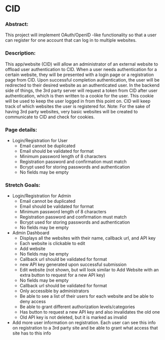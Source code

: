 # CID

### Abstract:

This project will implement OAuth/OpenID -like functionality so that a user can register for one account that can log in to multiple websites.

### Description:

This app/website (CID) will allow an administrator of an external website to offload user authentication to CID. When a user needs authentication for a certain website, they will be presented with a login page or a registration page from CID. Upon successful completion authentication, the user will be redirected to their desired website as an authenticated user. In the backend side of things, the 3rd party server will request a token from CID after user authentication, which is then written to a cookie for the user. This cookie will be used to keep the user logged in from this point on. CID will keep track of which websites the user is registered for.
Note: For the sake of having 3rd party websites, very basic websites will be created to communicate to CID and check for cookies.

### Page details:
- Login/Registration for User
  - Email cannot be duplicated
  - Email should be validated for format
  - Minimum password length of 8 characters
  - Registration password and confirmation must match
  - Bcrypt used for storing passwords and authentication
  - No fields may be empty

### Stretch Goals:
- Login/Registration for Admin
  - Email cannot be duplicated
  - Email should be validated for format
  - Minimum password length of 8 characters
  - Registration password and confirmation must match
  - Bcrypt used for storing passwords and authentication
  - No fields may be empty
- Admin Dashboard
  - Displays all the websites with their name, callback url, and API key
  - Each website is clickable to edit
  - Add website
  - No fields may be empty
  - Callback url should be validated for format
  - new API key generated upon successful submission
  - Edit website (not shown, but will look similar to Add Website with an extra button to request for a new API key)
  - No fields may be empty
  - Callback url should be validated for format
  - Only accessible by administrators
  - Be able to see a list of their users for each website and be able to deny access
  - Be able to grant different authorization levels/categories
  - Has button to request a new API key and also invalidates the old one
  - Old API key is not deleted, but it is marked as invalid
- Add more user information on registration. Each user can see this info on registration to a 3rd party site and be able to grant what access that site has to this info
